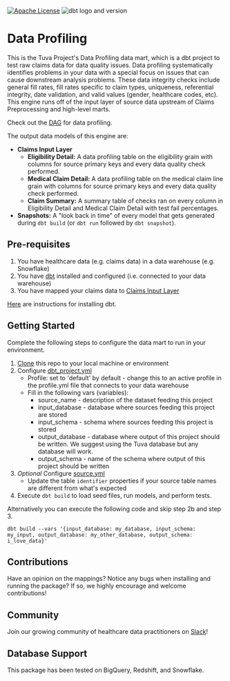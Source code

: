 [![Apache License](https://img.shields.io/badge/License-Apache%202.0-blue.svg)](https://opensource.org/licenses/Apache-2.0) ![dbt logo and version](https://img.shields.io/static/v1?logo=dbt&label=dbt-version&message=1.x&color=orange)

# Data Profiling

This is the Tuva Project's Data Profiling data mart, which is a dbt project to test raw claims data for data quality issues. 
Data profiling systematically identifies problems in your data with a special focus on issues that can cause downstream analysis problems. 
These data integrity checks include general fill rates, fill rates specific to claim types, uniqueness, referential integrity, date validation, and valid values (gender, healthcare codes, etc). 
This engine runs off of the input layer of source data upstream of Claims Preprocessing and high-level marts.

Check out the [DAG](https://tuva-health.github.io/data_profiling/#!/overview?g_v=1) for data profiling.

The output data models of this engine are:

- **Claims Input Layer**
  - **Eligibility Detail:** A data profiling table on the eligibility grain with columns for source primary keys and every data quality check performed.
  - **Medical Claim Detail:** A data profiling table on the medical claim line grain with columns for source primary keys and every data quality check performed.
  - **Claim Summary:** A summary table of checks ran on every column in Eligibility Detail and Medical Claim Detail with test fail percentages.
- **Snapshots:** A "look back in time" of every model that gets generated during `dbt build` (or `dbt run` followed by `dbt snapshot`). 

## Pre-requisites
1. You have healthcare data (e.g. claims data) in a data warehouse (e.g. Snowflake)
2. You have [dbt](https://www.getdbt.com/) installed and configured (i.e. connected to your data warehouse)
3. You have mapped your claims data to [Claims Input Layer](https://thetuvaproject.com/docs/data-models/claims-input-layer)
    
[Here](https://docs.getdbt.com/dbt-cli/installation) are instructions for installing dbt.

## Getting Started
Complete the following steps to configure the data mart to run in your environment.

1. [Clone](https://docs.github.com/en/repositories/creating-and-managing-repositories/cloning-a-repository) this repo to your local machine or environment
2. Configure [dbt_project.yml](/dbt_project.yml)
    - Profile: set to 'default' by default - change this to an active profile in the profile.yml file that connects to your data warehouse 
    - Fill in the following vars (variables):
      - source_name - description of the dataset feeding this project 
      - input_database - database where sources feeding this project are stored 
      - input_schema - schema where sources feeding this project is stored 
      - output_database - database where output of this project should be written. We suggest using the Tuva database but any database will work. 
      - output_schema - name of the schema where output of this project should be written
3. _Optional_ Configure [source.yml](/models/source.yml)
    - Update the table `identifier` properties if your source table names are different from what's expected
4. Execute `dbt build` to load seed files, run models, and perform tests.

Alternatively you can execute the following code and skip step 2b and step 3.
```
dbt build --vars '{input_database: my_database, input_schema: my_input, output_database: my_other_database, output_schema: i_love_data}'
```

## Contributions
Have an opinion on the mappings? Notice any bugs when installing and running the package? 
If so, we highly encourage and welcome contributions!

## Community
Join our growing community of healthcare data practitioners on [Slack](https://join.slack.com/t/thetuvaproject/shared_invite/zt-16iz61187-G522Mc2WGA2mHF57e0il0Q)!

## Database Support
This package has been tested on BigQuery, Redshift, and Snowflake.
